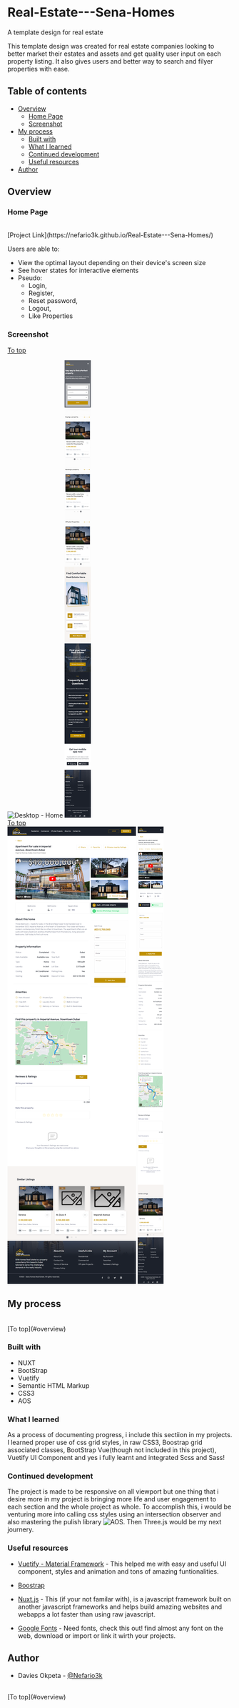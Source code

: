 # Real-Estate---Sena-Homes

A template design for real estate

This template design was created for real estate companies looking to better market their estates and assets and get quality user input on each property listing. It also gives users and better way to search and filyer properties with ease.

## Table of contents

- [Overview](#overview)
  - [Home Page](#home-page)
  - [Screenshot](#screenshot)
- [My process](#my-process)
  - [Built with](#built-with)
  - [What I learned](#what-i-learned)
  - [Continued development](#continued-development)
  - [Useful resources](#useful-resources)
- [Author](#author)

## Overview

### Home Page
<br />
[Project Link](https://nefario3k.github.io/Real-Estate---Sena-Homes/)<br />

Users are able to:

- View the optimal layout depending on their device's screen size
- See hover states for interactive elements
- Pseudo:
  - Login,
  - Register,
  - Reset password,
  - Logout,
  - Like Properties

### Screenshot
[To top](#overview)<br />

![Desktop - Home](./static/images/pngs/screenshort/desktopH.png)
![Mobile - Home](./static/images/pngs/screenshort/mobileH.png)
<br />
[To top](#overview)<br />
![Desktop - Property](./static/images/pngs/screenshort/desktopP.png)
![Mobile - Property](./static/images/pngs/screenshort/mobileP.png)

## My process
<br />
[To top](#overview)<br />

### Built with

- NUXT
- BootStrap
- Vuetify
- Semantic HTML Markup
- CSS3
- AOS

### What I learned

As a process of documenting progress, i include this sectiion in my projects. I learned proper use of css grid styles, in raw CSS3, Boostrap grid associated classes, BootStrap Vue(though not included in this project), Vuetify UI Component and yes i fully learnt and integrated Scss and Sass!

### Continued development

The project is made to be responsive on all viewport but one thing that i desire more in my project is bringing more life and user engagement to each section and the whole project as whole. To accomplish this, i would be venturing more into calling css styles using an intersection observer and also mastering the pulish library ![AOS](https://michalsnik.github.io/aos/). Then Three.js would be my next journery.

### Useful resources

- [Vuetify - Material Framework](https://vuetifyjs.com/en/) - This helped me with easy and useful UI component, styles and animation and tons of amazing funtionalities.

- [Boostrap](https://getbootstrap.com)

- [Nuxt.js](https://nuxtjs.org) - This (if your not familar with), is a javascript framework built on another javascript frameworks and helps build amazing websites and webapps a lot faster than using raw javascript.

- [Google Fonts](https://fonts.google.com) - Need fonts, check this out! find almost any font on the web, download or import or link it wirth your projects.

## Author

- Davies Okpeta - [@Nefario3k](https://elastic-beaver-f2084f.netlify.app)
<br />
[To top](#overview)<br />
